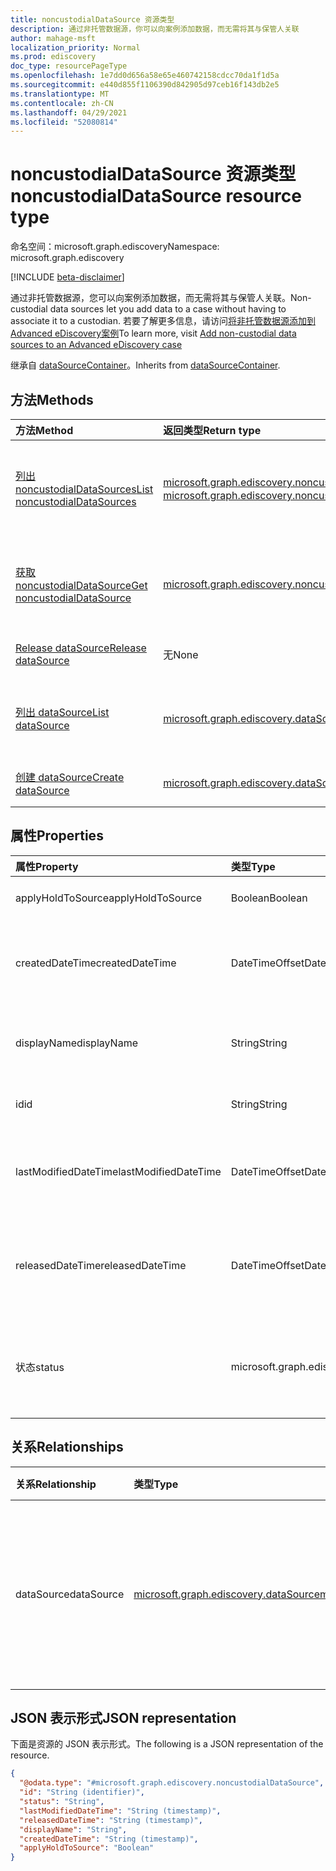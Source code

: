 ```yaml
---
title: noncustodialDataSource 资源类型
description: 通过非托管数据源，你可以向案例添加数据，而无需将其与保管人关联
author: mahage-msft
localization_priority: Normal
ms.prod: ediscovery
doc_type: resourcePageType
ms.openlocfilehash: 1e7dd0d656a58e65e460742158cdcc70da1f1d5a
ms.sourcegitcommit: e440d855f1106390d842905d97ceb16f143db2e5
ms.translationtype: MT
ms.contentlocale: zh-CN
ms.lasthandoff: 04/29/2021
ms.locfileid: "52080814"
---
```

# <a name="noncustodialdatasource-resource-type"></a><span data-ttu-id="9915d-103">noncustodialDataSource 资源类型</span><span class="sxs-lookup"><span data-stu-id="9915d-103">noncustodialDataSource resource type</span></span>

<span data-ttu-id="9915d-104">命名空间：microsoft.graph.ediscovery</span><span class="sxs-lookup"><span data-stu-id="9915d-104">Namespace: microsoft.graph.ediscovery</span></span>

[!INCLUDE [beta-disclaimer](../../includes/beta-disclaimer.md)]

<span data-ttu-id="9915d-105">通过非托管数据源，您可以向案例添加数据，而无需将其与保管人关联。</span><span class="sxs-lookup"><span data-stu-id="9915d-105">Non-custodial data sources let you add data to a case without having to associate it to a custodian.</span></span> <span data-ttu-id="9915d-106">若要了解更多信息，请访问[将非托管数据源添加到Advanced eDiscovery案例](https://docs.microsoft.com/microsoft-365/compliance/non-custodial-data-sources)</span><span class="sxs-lookup"><span data-stu-id="9915d-106">To learn more, visit [Add non-custodial data sources to an Advanced eDiscovery case ](https://docs.microsoft.com/microsoft-365/compliance/non-custodial-data-sources)</span></span>

<span data-ttu-id="9915d-107">继承自 [dataSourceContainer](../resources/ediscovery-datasourcecontainer.md)。</span><span class="sxs-lookup"><span data-stu-id="9915d-107">Inherits from [dataSourceContainer](../resources/ediscovery-datasourcecontainer.md).</span></span>

## <a name="methods"></a><span data-ttu-id="9915d-108">方法</span><span class="sxs-lookup"><span data-stu-id="9915d-108">Methods</span></span>

|<span data-ttu-id="9915d-109">方法</span><span class="sxs-lookup"><span data-stu-id="9915d-109">Method</span></span>|<span data-ttu-id="9915d-110">返回类型</span><span class="sxs-lookup"><span data-stu-id="9915d-110">Return type</span></span>|<span data-ttu-id="9915d-111">说明</span><span class="sxs-lookup"><span data-stu-id="9915d-111">Description</span></span>|
|:---|:---|:---|
|[<span data-ttu-id="9915d-112">列出 noncustodialDataSources</span><span class="sxs-lookup"><span data-stu-id="9915d-112">List noncustodialDataSources</span></span>](../api/ediscovery-noncustodialdatasource-list.md)|<span data-ttu-id="9915d-113">[microsoft.graph.ediscovery.noncustodialDataSource](../resources/ediscovery-noncustodialdatasource.md) 集合</span><span class="sxs-lookup"><span data-stu-id="9915d-113">[microsoft.graph.ediscovery.noncustodialDataSource](../resources/ediscovery-noncustodialdatasource.md) collection</span></span>|<span data-ttu-id="9915d-114">获取 [noncustodialDataSource](../resources/ediscovery-noncustodialdatasource.md) 对象及其属性的列表。</span><span class="sxs-lookup"><span data-stu-id="9915d-114">Get a list of the [noncustodialDataSource](../resources/ediscovery-noncustodialdatasource.md) objects and their properties.</span></span>|
|[<span data-ttu-id="9915d-115">获取 noncustodialDataSource</span><span class="sxs-lookup"><span data-stu-id="9915d-115">Get noncustodialDataSource</span></span>](../api/ediscovery-noncustodialdatasource-get.md)|[<span data-ttu-id="9915d-116">microsoft.graph.ediscovery.noncustodialDataSource</span><span class="sxs-lookup"><span data-stu-id="9915d-116">microsoft.graph.ediscovery.noncustodialDataSource</span></span>](../resources/ediscovery-noncustodialdatasource.md)|<span data-ttu-id="9915d-117">读取 [noncustodialDataSource](../resources/ediscovery-noncustodialdatasource.md) 对象的属性和关系。</span><span class="sxs-lookup"><span data-stu-id="9915d-117">Read the properties and relationships of a [noncustodialDataSource](../resources/ediscovery-noncustodialdatasource.md) object.</span></span>|
|[<span data-ttu-id="9915d-118">Release dataSource</span><span class="sxs-lookup"><span data-stu-id="9915d-118">Release dataSource</span></span>](../api/ediscovery-noncustodialdatasource-release.md)|<span data-ttu-id="9915d-119">无</span><span class="sxs-lookup"><span data-stu-id="9915d-119">None</span></span>|<span data-ttu-id="9915d-120">释放非安全数据源。</span><span class="sxs-lookup"><span data-stu-id="9915d-120">Releases a non-custodial data source.</span></span>|
|[<span data-ttu-id="9915d-121">列出 dataSource</span><span class="sxs-lookup"><span data-stu-id="9915d-121">List dataSource</span></span>](../api/ediscovery-noncustodialdatasource-list-datasource.md)|<span data-ttu-id="9915d-122">[microsoft.graph.ediscovery.dataSource](../resources/ediscovery-datasource.md) 集合</span><span class="sxs-lookup"><span data-stu-id="9915d-122">[microsoft.graph.ediscovery.dataSource](../resources/ediscovery-datasource.md) collection</span></span>|<span data-ttu-id="9915d-123">从 dataSource 导航属性获取 dataSource 资源。</span><span class="sxs-lookup"><span data-stu-id="9915d-123">Get the dataSource resources from the dataSource navigation property.</span></span>|
|[<span data-ttu-id="9915d-124">创建 dataSource</span><span class="sxs-lookup"><span data-stu-id="9915d-124">Create dataSource</span></span>](../api/ediscovery-noncustodialdatasource-post.md)|[<span data-ttu-id="9915d-125">microsoft.graph.ediscovery.dataSource</span><span class="sxs-lookup"><span data-stu-id="9915d-125">microsoft.graph.ediscovery.dataSource</span></span>](../resources/ediscovery-datasource.md)|<span data-ttu-id="9915d-126">创建新的 dataSource 对象。</span><span class="sxs-lookup"><span data-stu-id="9915d-126">Create a new dataSource object.</span></span>|

## <a name="properties"></a><span data-ttu-id="9915d-127">属性</span><span class="sxs-lookup"><span data-stu-id="9915d-127">Properties</span></span>

|<span data-ttu-id="9915d-128">属性</span><span class="sxs-lookup"><span data-stu-id="9915d-128">Property</span></span>|<span data-ttu-id="9915d-129">类型</span><span class="sxs-lookup"><span data-stu-id="9915d-129">Type</span></span>|<span data-ttu-id="9915d-130">说明</span><span class="sxs-lookup"><span data-stu-id="9915d-130">Description</span></span>|
|:---|:---|:---|
|<span data-ttu-id="9915d-131">applyHoldToSource</span><span class="sxs-lookup"><span data-stu-id="9915d-131">applyHoldToSource</span></span>|<span data-ttu-id="9915d-132">Boolean</span><span class="sxs-lookup"><span data-stu-id="9915d-132">Boolean</span></span>|<span data-ttu-id="9915d-133">指示是否将保留应用于非 (数据源，如邮箱或网站) 。</span><span class="sxs-lookup"><span data-stu-id="9915d-133">Indicates if hold is applied to non-custodial data source (such as mailbox or site).</span></span>|
|<span data-ttu-id="9915d-134">createdDateTime</span><span class="sxs-lookup"><span data-stu-id="9915d-134">createdDateTime</span></span>|<span data-ttu-id="9915d-135">DateTimeOffset</span><span class="sxs-lookup"><span data-stu-id="9915d-135">DateTimeOffset</span></span>|<span data-ttu-id="9915d-136">创建 nonCustodialDataSource 的日期和时间。</span><span class="sxs-lookup"><span data-stu-id="9915d-136">Created date and time of the nonCustodialDataSource.</span></span> <span data-ttu-id="9915d-137">继承自 [microsoft.graph.ediscovery.dataSourceContainer](../resources/ediscovery-datasourcecontainer.md)。</span><span class="sxs-lookup"><span data-stu-id="9915d-137">Inherited from [microsoft.graph.ediscovery.dataSourceContainer](../resources/ediscovery-datasourcecontainer.md).</span></span>|
|<span data-ttu-id="9915d-138">displayName</span><span class="sxs-lookup"><span data-stu-id="9915d-138">displayName</span></span>|<span data-ttu-id="9915d-139">String</span><span class="sxs-lookup"><span data-stu-id="9915d-139">String</span></span>|<span data-ttu-id="9915d-140">noncustodialDataSource 的显示名称。</span><span class="sxs-lookup"><span data-stu-id="9915d-140">Display name of the noncustodialDataSource.</span></span> <span data-ttu-id="9915d-141">继承自 [microsoft.graph.ediscovery.dataSourceContainer](../resources/ediscovery-datasourcecontainer.md)。</span><span class="sxs-lookup"><span data-stu-id="9915d-141">Inherited from [microsoft.graph.ediscovery.dataSourceContainer](../resources/ediscovery-datasourcecontainer.md).</span></span>|
|<span data-ttu-id="9915d-142">id</span><span class="sxs-lookup"><span data-stu-id="9915d-142">id</span></span>|<span data-ttu-id="9915d-143">String</span><span class="sxs-lookup"><span data-stu-id="9915d-143">String</span></span>|<span data-ttu-id="9915d-144">nonCustodialDataSource 的唯一标识符。</span><span class="sxs-lookup"><span data-stu-id="9915d-144">Unique identifier of the nonCustodialDataSource.</span></span> <span data-ttu-id="9915d-145">继承自 [实体](../resources/entity.md)。</span><span class="sxs-lookup"><span data-stu-id="9915d-145">Inherited from [entity](../resources/entity.md).</span></span>|
|<span data-ttu-id="9915d-146">lastModifiedDateTime</span><span class="sxs-lookup"><span data-stu-id="9915d-146">lastModifiedDateTime</span></span>|<span data-ttu-id="9915d-147">DateTimeOffset</span><span class="sxs-lookup"><span data-stu-id="9915d-147">DateTimeOffset</span></span>|<span data-ttu-id="9915d-148">nonCustodialDataSource 的上次修改日期和时间。</span><span class="sxs-lookup"><span data-stu-id="9915d-148">Last modified date and time of the nonCustodialDataSource.</span></span> <span data-ttu-id="9915d-149">继承自 [microsoft.graph.ediscovery.dataSourceContainer](../resources/ediscovery-datasourcecontainer.md)。</span><span class="sxs-lookup"><span data-stu-id="9915d-149">Inherited from [microsoft.graph.ediscovery.dataSourceContainer](../resources/ediscovery-datasourcecontainer.md).</span></span>|
|<span data-ttu-id="9915d-150">releasedDateTime</span><span class="sxs-lookup"><span data-stu-id="9915d-150">releasedDateTime</span></span>|<span data-ttu-id="9915d-151">DateTimeOffset</span><span class="sxs-lookup"><span data-stu-id="9915d-151">DateTimeOffset</span></span>|<span data-ttu-id="9915d-152">从案例发布 nonCustodialDataSource 的日期和时间。</span><span class="sxs-lookup"><span data-stu-id="9915d-152">Date and time that the nonCustodialDataSource was released from the case.</span></span> <span data-ttu-id="9915d-153">继承自 [microsoft.graph.ediscovery.dataSourceContainer](../resources/ediscovery-datasourcecontainer.md)。</span><span class="sxs-lookup"><span data-stu-id="9915d-153">Inherited from [microsoft.graph.ediscovery.dataSourceContainer](../resources/ediscovery-datasourcecontainer.md).</span></span>|
|<span data-ttu-id="9915d-154">状态</span><span class="sxs-lookup"><span data-stu-id="9915d-154">status</span></span>|<span data-ttu-id="9915d-155">microsoft.graph.ediscovery.dataSourceContainerStatus</span><span class="sxs-lookup"><span data-stu-id="9915d-155">microsoft.graph.ediscovery.dataSourceContainerStatus</span></span>|<span data-ttu-id="9915d-156">nonCustodialDataSource 的最新状态。</span><span class="sxs-lookup"><span data-stu-id="9915d-156">Latest status of the nonCustodialDataSource.</span></span> <span data-ttu-id="9915d-157">继承自 [microsoft.graph.ediscovery.dataSourceContainer](../resources/ediscovery-datasourcecontainer.md)。</span><span class="sxs-lookup"><span data-stu-id="9915d-157">Inherited from [microsoft.graph.ediscovery.dataSourceContainer](../resources/ediscovery-datasourcecontainer.md).</span></span> <span data-ttu-id="9915d-158">可取值为：`Active`、`Released`。</span><span class="sxs-lookup"><span data-stu-id="9915d-158">Possible values are: `Active`, `Released`.</span></span>|

## <a name="relationships"></a><span data-ttu-id="9915d-159">关系</span><span class="sxs-lookup"><span data-stu-id="9915d-159">Relationships</span></span>

|<span data-ttu-id="9915d-160">关系</span><span class="sxs-lookup"><span data-stu-id="9915d-160">Relationship</span></span>|<span data-ttu-id="9915d-161">类型</span><span class="sxs-lookup"><span data-stu-id="9915d-161">Type</span></span>|<span data-ttu-id="9915d-162">说明</span><span class="sxs-lookup"><span data-stu-id="9915d-162">Description</span></span>|
|:---|:---|:---|
|<span data-ttu-id="9915d-163">dataSource</span><span class="sxs-lookup"><span data-stu-id="9915d-163">dataSource</span></span>|[<span data-ttu-id="9915d-164">microsoft.graph.ediscovery.dataSource</span><span class="sxs-lookup"><span data-stu-id="9915d-164">microsoft.graph.ediscovery.dataSource</span></span>](../resources/ediscovery-datasource.md)|<span data-ttu-id="9915d-165">用户源SharePoint网站数据源作为非安全数据源。</span><span class="sxs-lookup"><span data-stu-id="9915d-165">User source or SharePoint site data source as non-custodial data source.</span></span>|

## <a name="json-representation"></a><span data-ttu-id="9915d-166">JSON 表示形式</span><span class="sxs-lookup"><span data-stu-id="9915d-166">JSON representation</span></span>

<span data-ttu-id="9915d-167">下面是资源的 JSON 表示形式。</span><span class="sxs-lookup"><span data-stu-id="9915d-167">The following is a JSON representation of the resource.</span></span>
<!-- {
  "blockType": "resource",
  "keyProperty": "id",
  "@odata.type": "microsoft.graph.ediscovery.noncustodialDataSource",
  "baseType": "microsoft.graph.ediscovery.dataSourceContainer",
  "openType": false
}
-->

``` json
{
  "@odata.type": "#microsoft.graph.ediscovery.noncustodialDataSource",
  "id": "String (identifier)",
  "status": "String",
  "lastModifiedDateTime": "String (timestamp)",
  "releasedDateTime": "String (timestamp)",
  "displayName": "String",
  "createdDateTime": "String (timestamp)",
  "applyHoldToSource": "Boolean"
}
```
